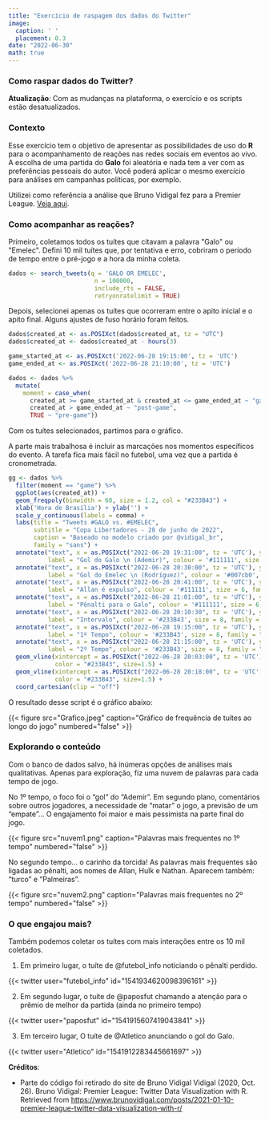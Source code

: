 ```yaml
---
title: "Exercício de raspagem dos dados do Twitter"
image:
  caption: ' '
  placement: 0.3
date: "2022-06-30"
math: true
---
```

### Como raspar dados do Twitter?

**Atualização**: Com as mudanças na plataforma, o exercício e os scripts estão desatualizados.

### Contexto

Esse exercício tem o objetivo de apresentar as possibilidades de uso do **R** para o acompanhamento de reações nas redes sociais em eventos ao vivo. A escolha de uma partida do **Galo** foi aleatória e nada tem a ver com as preferências pessoais do autor. Você poderá aplicar o mesmo exercício para análises em campanhas políticas, por exemplo.

Utilizei como referência a análise que Bruno Vidigal fez para a Premier League. [Veja aqui](https://www.v-dem.net/data/reference-documents/).


### Como acompanhar as reações?

Primeiro, coletamos todos os tuítes que citavam a palavra "Galo" ou "Emelec". Defini 10 mil tuítes que, por tentativa e erro, cobriram o período de tempo entre o pré-jogo e a hora da minha coleta.

```r
dados <- search_tweets(q = 'GALO OR EMELEC',
                        n = 100000,
                        include_rts = FALSE,
                        retryonratelimit = TRUE)
```

Depois, selecionei apenas os tuítes que ocorreram entre o apito inicial e o apito final. Alguns ajustes de fuso horário foram feitos.

```r
dados$created_at <- as.POSIXct(dados$created_at, tz = "UTC")
dados$created_at <- dados$created_at - hours(3)

game_started_at <- as.POSIXct('2022-06-28 19:15:00', tz = 'UTC')
game_ended_at <- as.POSIXct('2022-06-28 21:10:00', tz = 'UTC')

dados <- dados %>% 
  mutate(
    moment = case_when(
      created_at >= game_started_at & created_at <= game_ended_at ~ "game",
      created_at > game_ended_at ~ "post-game", 
      TRUE ~ "pre-game"))
```


Com os tuítes selecionados, partimos para o gráfico.

A parte mais trabalhosa é incluir as marcações nos momentos específicos do evento. A tarefa fica mais fácil no futebol, uma vez que a partida é cronometrada. 


```r
gg <- dados %>% 
  filter(moment == "game") %>%
  ggplot(aes(created_at)) + 
  geom_freqpoly(binwidth = 60, size = 1.2, col = "#233B43") +
  xlab('Hora de Brasília') + ylab('') +  
  scale_y_continuous(labels = comma) +
  labs(title = "Tweets #GALO vs. #EMELEC", 
       subtitle = "Copa Libertadores - 28 de junho de 2022",
       caption = "Baseado no modelo criado por @vidigal_br", 
       family = "sans") + 
  annotate("text", x = as.POSIXct("2022-06-28 19:31:00", tz = 'UTC'), y = 280, 
           label = "Gol do Galo \n (Ademir)", colour = '#111111', size = 6, family = "sans") +
  annotate("text", x = as.POSIXct("2022-06-28 20:30:00", tz = 'UTC'), y = 325, 
           label = "Gol do Emelec \n (Rodríguez)", colour = '#007cb0', size = 6, family = "sans") +
  annotate("text", x = as.POSIXct("2022-06-28 20:41:00", tz = 'UTC'), y = 470, 
           label = "Allan é expulso", colour = '#111111', size = 6, family = "sans") +
  annotate("text", x = as.POSIXct("2022-06-28 21:01:00", tz = 'UTC'), y = 420, 
           label = "Pênalti para o Galo", colour = '#111111', size = 6, family = "sans") +
  annotate("text", x = as.POSIXct("2022-06-28 20:10:30", tz = 'UTC'), y = 610, 
           label = "Intervalo", colour = '#233B43', size = 8, family = "sans") +
  annotate("text", x = as.POSIXct("2022-06-28 19:15:00", tz = 'UTC'), y = 610, 
           label = "1º Tempo", colour = '#233B43', size = 8, family = "sans") +
  annotate("text", x = as.POSIXct("2022-06-28 21:15:00", tz = 'UTC'), y = 610, 
           label = "2º Tempo", colour = '#233B43', size = 8, family = "sans") +
  geom_vline(xintercept = as.POSIXct("2022-06-28 20:03:00", tz = 'UTC'), linetype="dotted", 
             color = "#233B43", size=1.5) + 
  geom_vline(xintercept = as.POSIXct("2022-06-28 20:18:00", tz = 'UTC'), linetype="dotted", 
             color = "#233B43", size=1.5) +
  coord_cartesian(clip = "off")
```


O resultado desse script é o gráfico abaixo:

{{< figure src="Grafico.jpeg" caption="Gráfico de frequência de tuítes ao longo do jogo" numbered="false" >}}

### Explorando o conteúdo

Com o banco de dados salvo, há inúmeras opções de análises mais qualitativas. Apenas para exploração, fiz uma nuvem de palavras para cada tempo de jogo.

No 1º tempo, o foco foi o “gol” do “Ademir”. Em segundo plano, comentários sobre outros jogadores, a necessidade de “matar” o jogo, a previsão de um “empate”... O engajamento foi maior e mais pessimista na parte final do jogo.

{{< figure src="nuvem1.png" caption="Palavras mais frequentes no 1º tempo" numbered="false" >}}

No segundo tempo... o carinho da torcida! As palavras mais frequentes são ligadas ao pênalti, aos nomes de Allan, Hulk e Nathan. Aparecem também: “turco” e “Palmeiras”.

{{< figure src="nuvem2.png" caption="Palavras mais frequentes no 2º tempo" numbered="false" >}}



### O que engajou mais?

Também podemos coletar os tuítes com mais interações entre os 10 mil coletados.

1) Em primeiro lugar, o tuíte de @futebol_info noticiando o pênalti perdido.

{{< twitter user="futebol_info" id="1541934620098396161" >}}

2) Em segundo lugar, o tuíte de @paposfut chamando a atenção para o prêmio de melhor da partida (ainda no primeiro tempo)

{{< twitter user="paposfut" id="1541915607419043841" >}}


3) Em terceiro lugar, O tuíte de @Atletico anunciando o gol do Galo.

{{< twitter user="Atletico" id="1541912283445661697" >}}


**Créditos**:
- Parte do código foi retirado do site de Bruno Vidigal
Vidigal (2020, Oct. 26). Bruno Vidigal: Premier League: Twitter Data Visualization with R. Retrieved from https://www.brunovidigal.com/posts/2021-01-10-premier-league-twitter-data-visualization-with-r/
